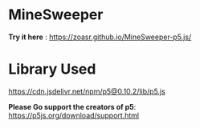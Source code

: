 # MineSweeper

**Try it here** : https://zoasr.github.io/MineSweeper-p5.js/

# Library Used

https://cdn.jsdelivr.net/npm/p5@0.10.2/lib/p5.js

**Please Go support the creators of p5**: https://p5js.org/download/support.html